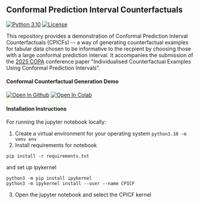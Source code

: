 ## Conformal Prediction Interval Counterfactuals

[![Python 3.10](https://img.shields.io/badge/python-3.10-blue.svg)](https://www.python.org/downloads/release/python-3100) [![License](https://img.shields.io/badge/license-MIT-blue.svg)](https://en.wikipedia.org/wiki/MIT_License)

This repository provides a demonstration of Conformal Prediction Interval Counterfactuals (CPICFs) -- a way of generating counterfactual examples for tabular data chosen to be informative to the recpient by choosing those with a large conformal prediction interval. It accompanies the submission of the [2025 COPA](https://copa-conference.com/) conference paper "Individualised Counterfactual Examples Using Conformal Prediction Intervals". 


#### Conformal Counterfactual Generation Demo

[![Open In Github](https://img.shields.io/badge/github-%23121011.svg?style=for-the-badge&logo=github&logoColor=white)](notebooks/CPICF_demo.ipynb)  [![Open In Colab](https://colab.research.google.com/assets/colab-badge.svg)](https://githubtocolab.com/alan-turing-institute/CPICF/blob/COPA_demo/notebooks/CPICF_demo.ipynb)


#### Installation Instructions

For running the jupyter notebook locally:

1. Create a virtual environment for your operating system 
`python3.10 -m venv env`
2. Install requirements for notebook
```
pip install -r requirements.txt
```
and set up ipykernel
```
python3 -m pip install ipykernel
python3 -m ipykernel install --user --name CPICF
```

3. Open the jupyter notebook and select the CPICF kernel





<!-- 
#### Citation

#### Acknowledgements

#### License
 -->
